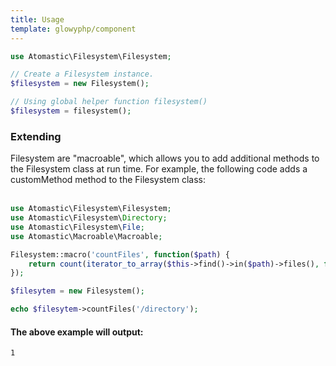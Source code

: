 ```yaml
---
title: Usage
template: glowyphp/component
---
```


```php
use Atomastic\Filesystem\Filesystem;

// Create a Filesystem instance.
$filesystem = new Filesystem();

// Using global helper function filesystem()
$filesystem = filesystem();
```

### Extending

Filesystem are "macroable", which allows you to add additional methods to the Filesystem class at run time. For example, the following code adds a customMethod method to the Filesystem class:
<br><br>
```php
use Atomastic\Filesystem\Filesystem;
use Atomastic\Filesystem\Directory;
use Atomastic\Filesystem\File;
use Atomastic\Macroable\Macroable;

Filesystem::macro('countFiles', function($path) {
    return count(iterator_to_array($this->find()->in($path)->files(), false));
});

$filesytem = new Filesystem();

echo $filesytem->countFiles('/directory');
```

#### The above example will output:

```
1
```
